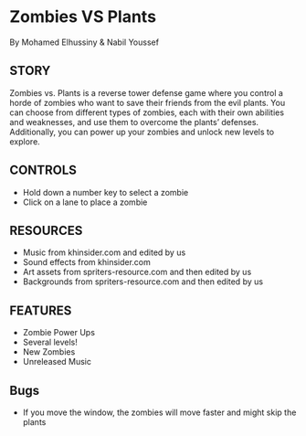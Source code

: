 # Zombies VS Plants

By Mohamed Elhussiny & Nabil Youssef

## STORY

Zombies vs. Plants is a reverse tower defense game where you control a horde of zombies who want to save their friends from the evil plants. You can choose from different types of zombies, each with their own abilities and weaknesses, and use them to overcome the plants’ defenses. Additionally, you can power up your zombies and unlock new levels to explore.

## CONTROLS

- Hold down a number key to select a zombie
- Click on a lane to place a zombie

## RESOURCES

- Music from khinsider.com and edited by us
- Sound effects from khinsider.com
- Art assets from spriters-resource.com and then edited by us
- Backgrounds from spriters-resource.com and then edited by us

## FEATURES

- Zombie Power Ups
- Several levels!
- New Zombies
- Unreleased Music

## Bugs

- If you move the window, the zombies will move faster and might skip the plants
